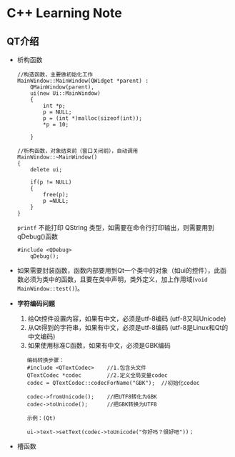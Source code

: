 # C++ Learning Note

## QT介绍

+ 析构函数
    ```
    //构造函数，主要做初始化工作
    MainWindow::MainWindow(QWidget *parent) :
        QMainWindow(parent),
        ui(new Ui::MainWindow)
        {
            int *p;
            p = NULL;
            p = (int *)malloc(sizeof(int));
            *p = 10;

        }

    //析构函数，对象结束前（窗口关闭前），自动调用
    MainWindow::~MainWindow()
    {
        delete ui;

        if(p != NULL)
        {
            free(p);
            p =NULL;
        }
    }
    ```

    `printf` 不能打印 QString 类型，如需要在命令行打印输出，则需要用到 qDebug()函数
    ```
    #include <QDebug>
        qDebug();
    ```

+ 如果需要封装函数，函数内部要用到Qt一个类中的对象（如ui的控件），此函数必须为类中的函数，且要在类中声明，类外定义，加上作用域(`void MainWindow::test()`)。

+ **字符编码问题**

    1. 给Qt控件设置内容，如果有中文，必须是utf-8编码  (utf-8又叫Unicode)
    2. 从Qt得到的字符串，如果有中文，必须是utf-8编码 (utf-8是Linux和Qt的中文编码)
    3. 如果使用标准C函数，如果有中文，必须是GBK编码
     ```
        编码转换步骤：
        #include <QTextCodec>    //1.包含头文件
        QTextCodec *codec        //2.定义全局变量codec
        codec = QTextCodec::codecForName("GBK");  //初始化codec
        
        codec->fromUnicode();    //把UTF8转化为GBK
        codec->toUnicode();      //把GBK转换为UTF8

        示例：(Qt)

        ui->text->setText(codec->toUnicode("你好吗？很好吧"))；
     ```

+ 槽函数
